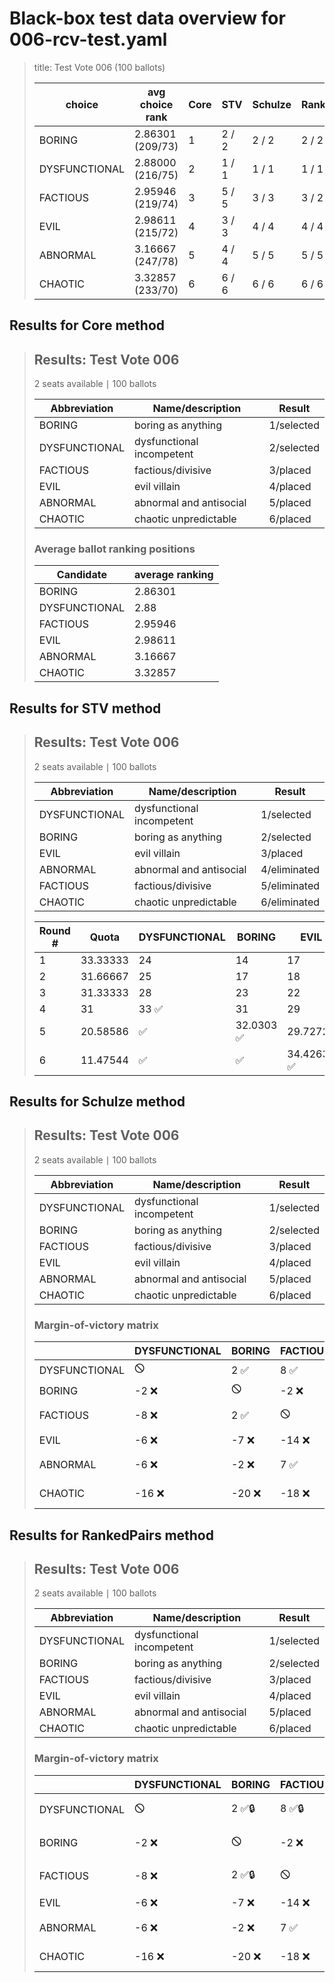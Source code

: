 # Black-box test data overview for 006-rcv-test.yaml

<blockquote>
title: Test Vote 006 (100 ballots)
<table>
<thead>
<tr>
<th>choice</th>
<th>avg choice rank</th>
<th>Core</th>
<th>STV</th>
<th>Schulze</th>
<th>RankedPairs</th>
<th>Copeland</th>
</tr>
</thead>
<tbody>
<tr>
<td>BORING</td>
<td>2.86301 (209/73)</td>
<td>1</td>
<td>2 / 2</td>
<td>2 / 2</td>
<td>2 / 2</td>
<td>2 (3)</td>
</tr>
<tr>
<td>DYSFUNCTIONAL</td>
<td>2.88000 (216/75)</td>
<td>2</td>
<td>1 / 1</td>
<td>1 / 1</td>
<td>1 / 1</td>
<td>1 (5)</td>
</tr>
<tr>
<td>FACTIOUS</td>
<td>2.95946 (219/74)</td>
<td>3</td>
<td>5 / 5</td>
<td>3 / 3</td>
<td>3 / 2</td>
<td>2 (3)</td>
</tr>
<tr>
<td>EVIL</td>
<td>2.98611 (215/72)</td>
<td>4</td>
<td>3 / 3</td>
<td>4 / 4</td>
<td>4 / 4</td>
<td>4 (2)</td>
</tr>
<tr>
<td>ABNORMAL</td>
<td>3.16667 (247/78)</td>
<td>5</td>
<td>4 / 4</td>
<td>5 / 5</td>
<td>5 / 5</td>
<td>4 (2)</td>
</tr>
<tr>
<td>CHAOTIC</td>
<td>3.32857 (233/70)</td>
<td>6</td>
<td>6 / 6</td>
<td>6 / 6</td>
<td>6 / 6</td>
<td>6 (0)</td>
</tr>
</tbody>
</table>


</blockquote>

## Results for Core method
<blockquote>
<div id="prefvote">
<h2>Results: Test Vote 006</h2>
<p>2 seats available &VerticalBar; 100 ballots</p>
<table>
<thead>
<tr>
<th>Abbreviation</th>
<th>Name/description</th>
<th>Result</th>
</tr>
</thead>
<tbody>
<tr>
<td>BORING</td>
<td>boring as anything</td>
<td>1/selected</td>
</tr>
<tr>
<td>DYSFUNCTIONAL</td>
<td>dysfunctional incompetent</td>
<td>2/selected</td>
</tr>
<tr>
<td>FACTIOUS</td>
<td>factious/divisive</td>
<td>3/placed</td>
</tr>
<tr>
<td>EVIL</td>
<td>evil villain</td>
<td>4/placed</td>
</tr>
<tr>
<td>ABNORMAL</td>
<td>abnormal and antisocial</td>
<td>5/placed</td>
</tr>
<tr>
<td>CHAOTIC</td>
<td>chaotic unpredictable</td>
<td>6/placed</td>
</tr>
</tbody>
</table>
<h3>Average ballot ranking positions</h3>
<table>
<thead>
<tr>
<th>Candidate</th>
<th>average ranking</th>
</tr>
</thead>
<tbody>
<tr>
<td>BORING</td>
<td>2.86301</td>
</tr>
<tr>
<td>DYSFUNCTIONAL</td>
<td>2.88</td>
</tr>
<tr>
<td>FACTIOUS</td>
<td>2.95946</td>
</tr>
<tr>
<td>EVIL</td>
<td>2.98611</td>
</tr>
<tr>
<td>ABNORMAL</td>
<td>3.16667</td>
</tr>
<tr>
<td>CHAOTIC</td>
<td>3.32857</td>
</tr>
</tbody>
</table>
</div>

</blockquote>

## Results for STV method
<blockquote>
<div id="prefvote">
<h2>Results: Test Vote 006</h2>
<p>2 seats available &VerticalBar; 100 ballots</p>
<table>
<thead>
<tr>
<th>Abbreviation</th>
<th>Name/description</th>
<th>Result</th>
</tr>
</thead>
<tbody>
<tr>
<td>DYSFUNCTIONAL</td>
<td>dysfunctional incompetent</td>
<td>1/selected</td>
</tr>
<tr>
<td>BORING</td>
<td>boring as anything</td>
<td>2/selected</td>
</tr>
<tr>
<td>EVIL</td>
<td>evil villain</td>
<td>3/placed</td>
</tr>
<tr>
<td>ABNORMAL</td>
<td>abnormal and antisocial</td>
<td>4/eliminated</td>
</tr>
<tr>
<td>FACTIOUS</td>
<td>factious/divisive</td>
<td>5/eliminated</td>
</tr>
<tr>
<td>CHAOTIC</td>
<td>chaotic unpredictable</td>
<td>6/eliminated</td>
</tr>
</tbody>
</table>
<table>
<thead>
<tr>
<th>Round #</th>
<th>Quota</th>
<th>DYSFUNCTIONAL</th>
<th>BORING</th>
<th>EVIL</th>
<th>ABNORMAL</th>
<th>FACTIOUS</th>
<th>CHAOTIC</th>
</tr>
</thead>
<tbody>
<tr>
<td>1</td>
<td>33.33333</td>
<td>24</td>
<td>14</td>
<td>17</td>
<td>18</td>
<td>14</td>
<td>13 ❌</td>
</tr>
<tr>
<td>2</td>
<td>31.66667</td>
<td>25</td>
<td>17</td>
<td>18</td>
<td>19</td>
<td>16 ❌</td>
<td>❌</td>
</tr>
<tr>
<td>3</td>
<td>31.33333</td>
<td>28</td>
<td>23</td>
<td>22</td>
<td>21 ❌</td>
<td>❌</td>
<td>❌</td>
</tr>
<tr>
<td>4</td>
<td>31</td>
<td>33 ✅</td>
<td>31</td>
<td>29</td>
<td>❌</td>
<td>❌</td>
<td>❌</td>
</tr>
<tr>
<td>5</td>
<td>20.58586</td>
<td>✅</td>
<td>32.0303 ✅</td>
<td>29.72727</td>
<td>❌</td>
<td>❌</td>
<td>❌</td>
</tr>
<tr>
<td>6</td>
<td>11.47544</td>
<td>✅</td>
<td>✅</td>
<td>34.42632 ✅</td>
<td>❌</td>
<td>❌</td>
<td>❌</td>
</tr>
</tbody>
</table>
</div>

</blockquote>

## Results for Schulze method
<blockquote>
<div id="prefvote">
<h2>Results: Test Vote 006</h2>
<p>2 seats available &VerticalBar; 100 ballots</p>
<table>
<thead>
<tr>
<th>Abbreviation</th>
<th>Name/description</th>
<th>Result</th>
</tr>
</thead>
<tbody>
<tr>
<td>DYSFUNCTIONAL</td>
<td>dysfunctional incompetent</td>
<td>1/selected</td>
</tr>
<tr>
<td>BORING</td>
<td>boring as anything</td>
<td>2/selected</td>
</tr>
<tr>
<td>FACTIOUS</td>
<td>factious/divisive</td>
<td>3/placed</td>
</tr>
<tr>
<td>EVIL</td>
<td>evil villain</td>
<td>4/placed</td>
</tr>
<tr>
<td>ABNORMAL</td>
<td>abnormal and antisocial</td>
<td>5/placed</td>
</tr>
<tr>
<td>CHAOTIC</td>
<td>chaotic unpredictable</td>
<td>6/placed</td>
</tr>
</tbody>
</table>
<h3>Margin-of-victory matrix</h3>
<table>
<thead>
<tr>
<th></th>
<th>DYSFUNCTIONAL</th>
<th>BORING</th>
<th>FACTIOUS</th>
<th>EVIL</th>
<th>ABNORMAL</th>
<th>CHAOTIC</th>
</tr>
</thead>
<tbody>
<tr>
<td>DYSFUNCTIONAL</td>
<td>🛇</td>
<td>2 ✅</td>
<td>8 ✅</td>
<td>6 ✅</td>
<td>6 ✅</td>
<td>16 ✅</td>
</tr>
<tr>
<td>BORING</td>
<td>-2 ❌</td>
<td>🛇</td>
<td>-2 ❌</td>
<td>7 ✅</td>
<td>2 ✅</td>
<td>20 ✅</td>
</tr>
<tr>
<td>FACTIOUS</td>
<td>-8 ❌</td>
<td>2 ✅</td>
<td>🛇</td>
<td>14 ✅</td>
<td>-7 ❌</td>
<td>18 ✅</td>
</tr>
<tr>
<td>EVIL</td>
<td>-6 ❌</td>
<td>-7 ❌</td>
<td>-14 ❌</td>
<td>🛇</td>
<td>8 ✅</td>
<td>15 ✅</td>
</tr>
<tr>
<td>ABNORMAL</td>
<td>-6 ❌</td>
<td>-2 ❌</td>
<td>7 ✅</td>
<td>-8 ❌</td>
<td>🛇</td>
<td>12 ✅</td>
</tr>
<tr>
<td>CHAOTIC</td>
<td>-16 ❌</td>
<td>-20 ❌</td>
<td>-18 ❌</td>
<td>-15 ❌</td>
<td>-12 ❌</td>
<td>🛇</td>
</tr>
</tbody>
</table>
</div>

</blockquote>

## Results for RankedPairs method
<blockquote>
<div id="prefvote">
<h2>Results: Test Vote 006</h2>
<p>2 seats available &VerticalBar; 100 ballots</p>
<table>
<thead>
<tr>
<th>Abbreviation</th>
<th>Name/description</th>
<th>Result</th>
</tr>
</thead>
<tbody>
<tr>
<td>DYSFUNCTIONAL</td>
<td>dysfunctional incompetent</td>
<td>1/selected</td>
</tr>
<tr>
<td>BORING</td>
<td>boring as anything</td>
<td>2/selected</td>
</tr>
<tr>
<td>FACTIOUS</td>
<td>factious/divisive</td>
<td>3/placed</td>
</tr>
<tr>
<td>EVIL</td>
<td>evil villain</td>
<td>4/placed</td>
</tr>
<tr>
<td>ABNORMAL</td>
<td>abnormal and antisocial</td>
<td>5/placed</td>
</tr>
<tr>
<td>CHAOTIC</td>
<td>chaotic unpredictable</td>
<td>6/placed</td>
</tr>
</tbody>
</table>
<h3>Margin-of-victory matrix</h3>
<table>
<thead>
<tr>
<th></th>
<th>DYSFUNCTIONAL</th>
<th>BORING</th>
<th>FACTIOUS</th>
<th>EVIL</th>
<th>ABNORMAL</th>
<th>CHAOTIC</th>
</tr>
</thead>
<tbody>
<tr>
<td>DYSFUNCTIONAL</td>
<td>🛇</td>
<td>2 ✅🔒</td>
<td>8 ✅🔒</td>
<td>6 ✅🔒</td>
<td>6 ✅🔒</td>
<td>16 ✅🔒</td>
</tr>
<tr>
<td>BORING</td>
<td>-2 ❌</td>
<td>🛇</td>
<td>-2 ❌</td>
<td>7 ✅🔒</td>
<td>2 ✅🔒</td>
<td>20 ✅🔒</td>
</tr>
<tr>
<td>FACTIOUS</td>
<td>-8 ❌</td>
<td>2 ✅🔒</td>
<td>🛇</td>
<td>14 ✅🔒</td>
<td>-7 ❌</td>
<td>18 ✅🔒</td>
</tr>
<tr>
<td>EVIL</td>
<td>-6 ❌</td>
<td>-7 ❌</td>
<td>-14 ❌</td>
<td>🛇</td>
<td>8 ✅🔒</td>
<td>15 ✅🔒</td>
</tr>
<tr>
<td>ABNORMAL</td>
<td>-6 ❌</td>
<td>-2 ❌</td>
<td>7 ✅</td>
<td>-8 ❌</td>
<td>🛇</td>
<td>12 ✅🔒</td>
</tr>
<tr>
<td>CHAOTIC</td>
<td>-16 ❌</td>
<td>-20 ❌</td>
<td>-18 ❌</td>
<td>-15 ❌</td>
<td>-12 ❌</td>
<td>🛇</td>
</tr>
</tbody>
</table>
</div>

</blockquote>

